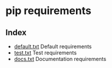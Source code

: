 # pip requirements
## Index
- [default.txt](./default.txt) Default requirements
- [test.txt](./test.txt) Test requirements
- [docs.txt](./docs.txt) Documentation requirements